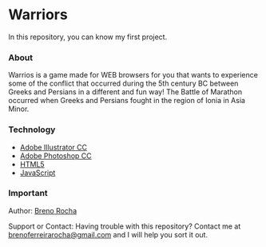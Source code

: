 # Warriors

In this repository, you can know my first project.

### About

Warrios is a game made for WEB browsers for you that wants to experience some of the conflict that occurred during the 5th century BC between Greeks and Persians in a different and fun way! The Battle of Marathon occurred when Greeks and Persians fought in the region of Ionia in Asia Minor.

### Technology

 - [Adobe Illustrator CC](https://www.adobe.com/br/products/illustrator.html)
 - [Adobe Photoshop CC](https://www.adobe.com/br/products/photoshop.html)
 - [HTML5](https://www.w3.org/TR/html5/)
 - [JavaScript](https://en.wikipedia.org/wiki/JavaScript)

### Important

Author: [Breno Rocha](https://github.com/BrenoFerreiraRocha)

Support or Contact: Having trouble with this repository? Contact me at brenoferreirarocha@gmail.com and I will help you sort it out.
